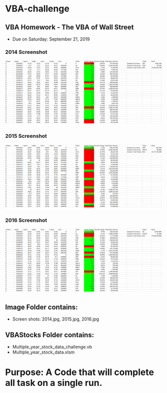 # VBA-challenge
## VBA Homework - The VBA of Wall Street
* Due on Saturday: September 21, 2019

### 2014 Screenshot
![2014](Images/2014.jpg)
### 2015 Screenshot
![2015](Images/2015.jpg)
### 2016 Screenshot
![2016](Images/2016.jpg)

## Image Folder contains:
* Screen shots: 2014.jpg, 2015.jpg, 2016.jpg

## VBAStocks Folder contains:
* Multiple_year_stock_data_challenge.vb
* Multiple_year_stock_data.xlsm

# Purpose: A Code that will complete all task on a single run.
